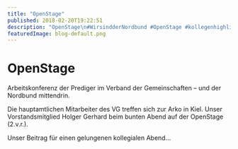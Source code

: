 ```yaml
---
title: "OpenStage"
published: 2018-02-20T19:22:51
description: "OpenStage\n#WirsindderNordbund #OpenStage #kollegenhighlight #FeierAbend"
featuredImage: blog-default.png
---
```


# OpenStage

Arbeitskonferenz der Prediger im Verband der Gemeinschaften &#8211; und der Nordbund mittendrin.

Die hauptamtlichen Mitarbeiter des VG treffen sich zur Arko in Kiel. Unser Vorstandsmitglied Holger Gerhard beim bunten Abend auf der OpenStage (2.v.r.).

Unser Beitrag für einen gelungenen kollegialen Abend&#8230;

<img loading="lazy" src="old/DSC_1912.jpg" alt>